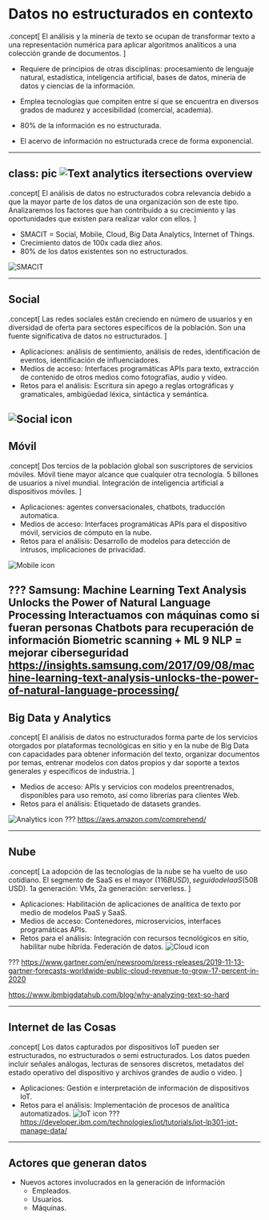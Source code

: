 # Datos no estructurados en contexto
.concept[
El análisis y la minería de texto se ocupan de transformar texto a una representación numérica para aplicar algoritmos analíticos a una colección grande de documentos.
]
- Requiere de principios de otras disciplinas: procesamiento de lenguaje natural, estadística, inteligencia artificial, bases de datos, minería de datos y ciencias de la información.

- Emplea tecnologías que compiten entre sí que se encuentra en diversos grados de madurez y accesibilidad (comercial, academia). 

- 80% de la información es no estructurada.

- El acervo de información no estructurada crece de forma exponencial.

---
class: pic
![Text analytics itersections overview](images/text-analytics-intersections-overview.png)
---
.concept[
    El análisis de datos no estructurados cobra relevancia debido a que la mayor parte de los datos de una organización son de este tipo. Analizaremos los factores que han contribuido a su crecimiento y las oportunidades que existen para realizar valor con ellos.
]

- SMACIT = Social, Mobile, Cloud, Big Data Analytics, Internet of Things.
- Crecimiento datos de 100x cada diez años.
- 80% de los datos existentes son no estructurados.

![SMACIT](images/smacit.png)
<!-- SMACIT = Social, Mobile, Cloud, Big Data Analytics, Internet of Things -->
---
## Social
.concept[
    Las redes sociales están creciendo en número de usuarios y en diversidad de oferta para sectores específicos de la población. Son una fuente significativa de datos no estructurados.
]
- Aplicaciones: análisis de sentimiento, análisis de redes, identificación de eventos, identificación de influenciadores.
- Medios de acceso: Interfaces programáticas APIs para texto, extracción de contenido de otros medios como fotografías, audio y video.
- Retos para el análisis: Escritura sin apego a reglas ortográficas y gramaticales, ambigüedad léxica, sintáctica y semántica.

![Social icon](images/social.svg)
---
## Móvil
.concept[
    Dos tercios de la población global son suscriptores de servicios móviles. Móvil tiene mayor alcance que cualquier otra tecnología. 5 billones de usuarios a nivel mundial. Integración de inteligencia artificial a dispositivos móviles.
]
- Aplicaciones: agentes conversacionales, chatbots, traducción automatica.
- Medios de acceso: Interfaces programáticas APIs para el dispositivo móvil, servicios de cómputo en la nube.
- Retos para el análisis: Desarrollo de modelos para detección de intrusos, implicaciones de privacidad.

![Mobile icon](images/mobile.svg)


???
Samsung: Machine Learning Text Analysis Unlocks the Power of Natural Language Processing
Interactuamos con máquinas como si fueran personas
Chatbots para recuperación de información
Biometric scanning + ML 9 NLP = mejorar ciberseguridad
https://insights.samsung.com/2017/09/08/machine-learning-text-analysis-unlocks-the-power-of-natural-language-processing/
---
## Big Data y Analytics
.concept[
    El análisis de datos no estructurados forma parte de los servicios otorgados por plataformas tecnológicas en sitio y en la nube de Big Data con capacidades para obtener información del texto, organizar documentos por temas, entrenar modelos con datos propios y dar soporte a textos generales y específicos de industria.
]
- Medios de acceso: APIs y servicios con modelos preentrenados, disponibles para uso remoto, así como librerías para clientes Web.
- Retos para el análisis: Etiquetado de datasets grandes.

![Analytics icon](images/analytics.svg)
???
https://aws.amazon.com/comprehend/

---
## Nube
.concept[
    La adopción de las tecnologías de la nube se ha vuelto de uso cotidiano. El segmento de SaaS es el mayor ($116B USD), seguido de IaaS ($50B USD). 1a generación: VMs, 2a generación: serverless. 
]
- Aplicaciones: Habilitación de aplicaciones de analítica de texto por medio de modelos PaaS y SaaS.
- Medios de acceso: Contenedores, microservicios, interfaces programáticas APIs.
- Retos para el análisis: Integración con recursos tecnológicos en sitio, habilitar nube híbrida. Federación de datos.
![Cloud icon](images/cloud.svg)

???
https://www.gartner.com/en/newsroom/press-releases/2019-11-13-gartner-forecasts-worldwide-public-cloud-revenue-to-grow-17-percent-in-2020

https://www.ibmbigdatahub.com/blog/why-analyzing-text-so-hard


---

## Internet de las Cosas
.concept[
    Los datos capturados por dispositivos IoT pueden ser estructurados, no estructurados o semi estructurados. Los datos pueden incluir señales análogas, lecturas de sensores discretos, metadatos del estado operativo del dispositivo y archivos grandes de audio o video.
]
- Aplicaciones: Gestión e interpretación de información de dispositivos IoT.
- Retos para el análisis: Implementación de procesos de analítica automatizados.
![IoT icon](images/iot.svg)
???
https://developer.ibm.com/technologies/iot/tutorials/iot-lp301-iot-manage-data/

---
## Actores que generan datos
- Nuevos actores involucrados en la generación de información
    - Empleados.
    - Usuarios.
    - Máquinas.


